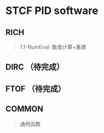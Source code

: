 # STCF PID software

## RICH
>1.1-NumEval: 数值计算+重建

## DIRC （待完成）

## FTOF （待完成）

## COMMON 
>通用函数

